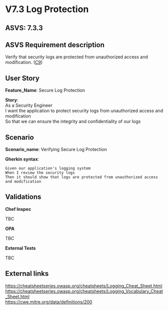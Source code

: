 # V7.3 Log Protection

## ASVS: 7.3.3

## ASVS Requirement description

Verify that security logs are protected from unauthorized access
and modification.
([C9](https://owasp.org/www-project-proactive-controls/#div-numbering))

## User Story

**Feature_Name**: Secure Log Protection

**Story**:\
As a Security Engineer\
I want the application to protect security logs from unauthorized access and modification\
So that we can ensure the integrity and confidentiality of our logs

## Scenario

**Scenario_name**: Verifying Secure Log Protection

**Gherkin syntax**:

```gherkin
Given our application's logging system
When I review the security logs
Then it should show that logs are protected from unauthorized access and modification
```

## Validations

**Chef Inspec**

TBC

**OPA**

TBC

**External Tests**

TBC

## External links

<https://cheatsheetseries.owasp.org/cheatsheets/Logging_Cheat_Sheet.html> \
<https://cheatsheetseries.owasp.org/cheatsheets/Logging_Vocabulary_Cheat_Sheet.html> \
<https://cwe.mitre.org/data/definitions/200>
